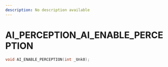```yaml
---
description: No description available 
---
```


# AI_PERCEPTION\_AI_ENABLE_PERCEPTION

```cpp
void AI_ENABLE_PERCEPTION(int _Unk0);
```